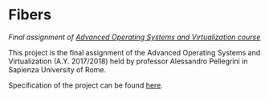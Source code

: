 # Fibers

_Final assignment of [Advanced Operating Systems and Virtualization course](https://www.diag.uniroma1.it/~pellegrini/didattica/2017/aosv.html)_

This project is the final assignment of the Advanced Operating Systems and Virtualization (A.Y. 2017/2018) held by professor Alessandro Pellegrini in Sapienza University of Rome.

Specification of the project can be found [here](https://www.diag.uniroma1.it/~pellegrini/didattica/2017/aosv/progetto-2017.pdf).
